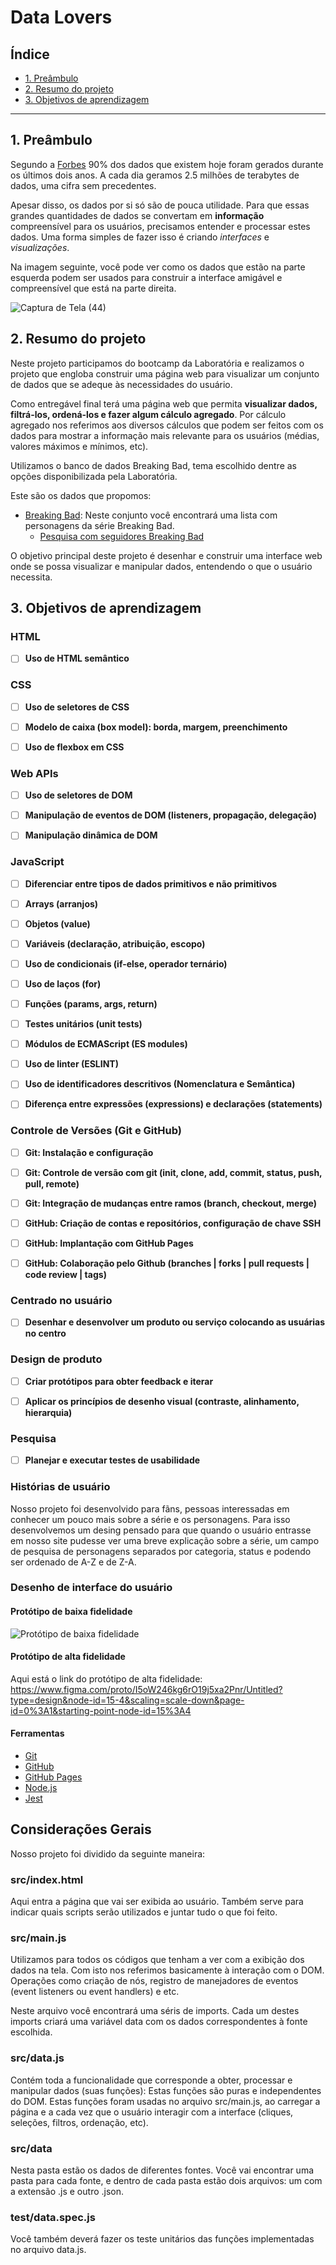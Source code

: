 # Data Lovers

## Índice

* [1. Preâmbulo](#1-preâmbulo)
* [2. Resumo do projeto](#2-resumo-do-projeto)
* [3. Objetivos de aprendizagem](#3-objetivos-de-aprendizagem)

***

## 1. Preâmbulo

Segundo a
[Forbes](https://www.forbes.com/sites/bernardmarr/2018/05/21/how-much-data-do-we-create-every-day-the-mind-blowing-stats-everyone-should-read)
90% dos dados que existem hoje foram gerados durante os últimos dois anos. A
cada dia geramos 2.5 milhões de terabytes de dados, uma cifra sem precedentes.

Apesar disso, os dados por si só são de pouca utilidade. Para que essas grandes
quantidades de dados se convertam em **informação** compreensível para os
usuários, precisamos entender e processar estes dados. Uma forma simples de
fazer isso é criando _interfaces_ e _visualizações_.

Na imagem seguinte, você pode ver como os dados que estão na parte esquerda
podem ser usados para construir a interface amigável e compreensível que está na
parte direita.

![Captura de Tela (44)](https://github.com/Diulianne/SAP010-data-lovers/assets/89495506/feb68023-66fa-4aae-856c-27ff0da6e7e1)


## 2. Resumo do projeto

Neste projeto participamos do bootcamp da Laboratória e realizamos o projeto que engloba construir uma página web para visualizar um conjunto de dados que se adeque às necessidades do usuário.

Como entregável final terá uma página web que permita **visualizar dados,
filtrá-los, ordená-los e fazer algum cálculo agregado**. Por cálculo agregado
nos referimos aos diversos cálculos que podem ser feitos com os dados para
mostrar a informação mais relevante para os usuários (médias, valores máximos e
mínimos, etc).

Utilizamos o banco de dados Breaking Bad, tema escolhido dentre as opções disponibilizada pela Laboratória. 

Este são os dados que propomos:

* [Breaking Bad](src/data/breakingbad/breakingbad.json): Neste conjunto você encontrará uma
  lista com personagens da série Breaking Bad.
  - [Pesquisa com seguidores Breaking Bad](src/data/breakingbad/README.pt.md)

O objetivo principal deste projeto é desenhar e construir uma
interface web onde se possa visualizar e manipular dados, entendendo o que o
usuário necessita.

## 3. Objetivos de aprendizagem

### HTML

- [ ] **Uso de HTML semântico**

### CSS

- [ ] **Uso de seletores de CSS**

- [ ] **Modelo de caixa (box model): borda, margem, preenchimento**

- [ ] **Uso de flexbox em CSS**

### Web APIs

- [ ] **Uso de seletores de DOM**

- [ ] **Manipulação de eventos de DOM (listeners, propagação, delegação)**

- [ ] **Manipulação dinâmica de DOM**

### JavaScript

- [ ] **Diferenciar entre tipos de dados primitivos e não primitivos**

- [ ] **Arrays (arranjos)**

- [ ] **Objetos (value)**

- [ ] **Variáveis (declaração, atribuição, escopo)**

- [ ] **Uso de condicionais (if-else, operador ternário)**

- [ ] **Uso de laços (for)**

- [ ] **Funções (params, args, return)**

- [ ] **Testes unitários (unit tests)**

- [ ] **Módulos de ECMAScript (ES modules)**

- [ ] **Uso de linter (ESLINT)**

- [ ] **Uso de identificadores descritivos (Nomenclatura e Semântica)**

- [ ] **Diferença entre expressões (expressions) e declarações (statements)**

### Controle de Versões (Git e GitHub)

- [ ] **Git: Instalação e configuração**

- [ ] **Git: Controle de versão com git (init, clone, add, commit, status, push, pull, remote)**

- [ ] **Git: Integração de mudanças entre ramos (branch, checkout, merge)**

- [ ] **GitHub: Criação de contas e repositórios, configuração de chave SSH**

- [ ] **GitHub: Implantação com GitHub Pages**

- [ ] **GitHub: Colaboração pelo Github (branches | forks | pull requests | code review | tags)**

### Centrado no usuário

- [ ] **Desenhar e desenvolver um produto ou serviço colocando as usuárias no centro**

### Design de produto

- [ ] **Criar protótipos para obter feedback e iterar**

- [ ] **Aplicar os princípios de desenho visual (contraste, alinhamento, hierarquia)**

### Pesquisa

- [ ] **Planejar e executar testes de usabilidade**

### Histórias de usuário
Nosso projeto foi desenvolvido para fãns, pessoas interessadas em conhecer um pouco mais sobre a série e os personagens. 
Para isso desenvolvemos um desing pensado para que quando o usuário entrasse em nosso site pudesse ver uma breve explicação sobre a série, um campo de pesquisa de personagens separados por categoria, status e podendo ser ordenado de A-Z e de Z-A. 


### Desenho de interface do usuário

#### Protótipo de baixa fidelidade

![Protótipo de baixa fidelidade](https://github.com/Diulianne/SAP010-data-lovers/assets/89495506/5182bf63-cf8b-4ad6-81c2-d75dcc37af3f)


#### Protótipo de alta fidelidade

Aqui está o link do protótipo de alta fidelidade:
https://www.figma.com/proto/I5oW246kg6rO19j5xa2Pnr/Untitled?type=design&node-id=15-4&scaling=scale-down&page-id=0%3A1&starting-point-node-id=15%3A4


#### Ferramentas

* [Git](https://git-scm.com/)
* [GitHub](https://github.com/)
* [GitHub Pages](https://pages.github.com/)
* [Node.js](https://nodejs.org/)
* [Jest](https://jestjs.io/)

## Considerações Gerais 

Nosso projeto foi dividido da seguinte maneira:

### src/index.html

Aqui entra a página que vai ser exibida ao usuário. Também serve para indicar quais scripts serão utilizados e juntar tudo o que foi feito.

### src/main.js

Utilizamos para todos os códigos que tenham a ver com a exibição dos dados na tela. Com isto nos referimos basicamente à interação com o DOM. Operações como criação de nós, registro de manejadores de eventos (event listeners ou event handlers) e etc.

Neste arquivo você encontrará uma séris de imports. Cada um destes imports criará uma variável data com os dados correspondentes à fonte escolhida.

### src/data.js

Contém toda a funcionalidade que corresponde a obter, processar e manipular dados (suas funções):
Estas funções são puras e independentes do DOM. Estas funções foram usadas no arquivo src/main.js, ao carregar a página e a cada vez que o usuário interagir com a interface (cliques, seleções, filtros, ordenação, etc).

### src/data

Nesta pasta estão os dados de diferentes fontes. Você vai encontrar uma pasta para cada fonte, e dentro de cada pasta estão dois arquivos: um com a extensão .js e outro .json.

### test/data.spec.js

Você também deverá fazer os teste unitários das funções implementadas no arquivo data.js.
